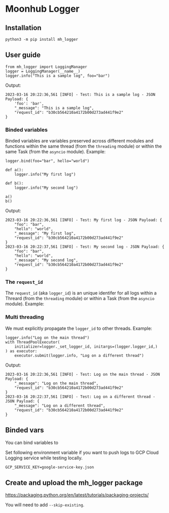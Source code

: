 # Moonhub Logger

## Installation

```
python3 -m pip install mh_logger
```

## User guide

```
from mh_logger import LoggingManager
logger = LoggingManager(__name__)
logger.info("This is a sample log", foo="bar")
```
Output:
```
2023-03-16 20:22:36,561 [INFO] - Test: This is a sample log - JSON Payload: {
    'foo': 'bar',
    "_message": "This is a sample log",
    "request_id": "b30cb564210a4172b00d273ad441f9e2"
}
```

### Binded variables

Binded variables are variables preserved across different modules and functions within the same thread (from the `threading` module) or within the same Task (from the `asyncio` module). Example:

```
logger.bind(foo="bar", hello="world")

def a():
    logger.info("My first log")

def b():
    logger.info("My second log")

a()
b()
```
Output:
```
2023-03-16 20:22:36,561 [INFO] - Test: My first log - JSON Payload: {
    "foo": "bar",
    "hello": "world",
    "_message": "My first log",
    "request_id": "b30cb564210a4172b00d273ad441f9e2"
}
2023-03-16 20:22:37,561 [INFO] - Test: My second log - JSON Payload: {
    "foo": "bar",
    "hello": "world",
    "_message": "My second log",
    "request_id": "b30cb564210a4172b00d273ad441f9e2"
}
```

### The `request_id`

The `request_id` (aka `logger_id`) is an unique identifer for all logs within a Threard (from the `threading` module) or within a Task (from the `asyncio` module). Example:

### Multi threading

We must explicitly propagate the `logger_id` to other threads. Example:

```
logger.info("Log on the main thread")
with ThreadPoolExecutor(
    initializer=logger._set_logger_id, initargs=(logger.logger_id,)
) as executor:
    executor.submit(logger.info, "Log on a different thread")
```
Output:
```
2023-03-16 20:22:36,561 [INFO] - Test: Log on the main thread - JSON Payload: {
    "_message": "Log on the main thread",
    "request_id": "b30cb564210a4172b00d273ad441f9e2"
}
2023-03-16 20:22:37,561 [INFO] - Test: Log on a different thread - JSON Payload: {
    "_message": "Log on a different thread",
    "request_id": "b30cb564210a4172b00d273ad441f9e2"
}
```

## Binded vars

You can bind variables to

Set following environment variable if you want to push logs to GCP Cloud Logging service while testing locally.
```
GCP_SERVICE_KEY=google-service-key.json
```

## Create and upload the mh_logger package
https://packaging.python.org/en/latest/tutorials/packaging-projects/

You will need to add `--skip-existing`.

